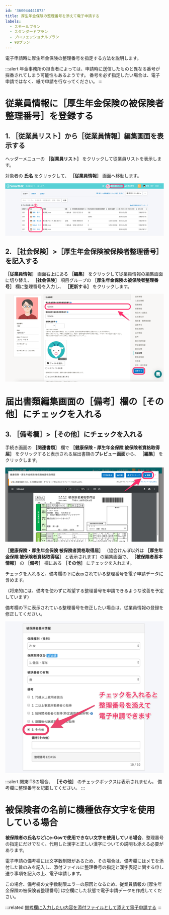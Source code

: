 ```yaml
---
id: '360044441873'
title: 厚生年金保険の整理番号を添えて電子申請する
labels:
  - スモールプラン
  - スタンダードプラン
  - プロフェッショナルプラン
  - ¥0プラン
---
```

電子申請時に厚生年金保険の整理番号を指定する方法を説明します。

:::alert
年金事務所の担当者によっては、申請時に送信したものと異なる番号が採番されてしまう可能性もあるようです。
番号を必ず指定したい場合は、電子申請ではなく、紙で申請を行なってください。
:::

# 従業員情報に［厚生年金保険の被保険者整理番号］を登録する

## 1\. ［従業員リスト］から［従業員情報］編集画面を表示する

ヘッダーメニューの **［従業員リスト］** をクリックして従業員リストを表示します。

対象者の **氏名** をクリックして、 **［従業員情報］** 画面へ移動します。

![](./_______________SmartHR____________.png)

## 2\. ［社会保険］>［厚生年金保険被保険者整理番号］を記入する

 **［従業員情報］** 画面右上にある **［編集］** をクリックして従業員情報の編集画面に切り替え、 **［社会保険］** 項目グループの **［厚生年金保険の被保険者整理番号］** 欄に整理番号を入力し、 **［更新する］** をクリックします。

![](./__________2022-04-06_18_26_31.png)

# 届出書類編集画面の［備考］欄の［その他］にチェックを入れる

## 3\. ［備考欄］>［その他］にチェックを入れる

手続き画面の **［関連書類］** 欄で **［健康保険・厚生年金保険 被保険者資格取得届］** をクリックすると表示される届出書類の**プレビュー画面**から、 **［編集］** をクリックします。

![](./360044441873.png)

 **［健康保険・厚生年金保険 被保険者資格取得届］** （協会けんぽ以外は **［厚生年金保険 被保険者資格取得届］** と表示されます）の編集画面で、  **［被保険者基本情報］** の **［備考］** 欄にある **［その他］** にチェックを入れます。

チェックを入れると、備考欄の下に表示されている整理番号を電子申請データに含めます。

（将来的には、備考を使わずに希望する整理番号を申請できるような改善を予定しています）

備考欄の下に表示されている整理番号を修正したい場合は、従業員情報の登録を修正してください。

![](./mceclip3.png)

:::alert
関東ITSの場合、 **［その他］** のチェックボックスは表示されません。
備考欄に整理番号を記載してください。
:::

# 被保険者の名前に機種依存文字を使用している場合

**被保険者の氏名などにe-Govで使用できない文字を使用している場合**、整理番号の指定にだけでなく、代用した漢字と正しい漢字についての説明も添える必要があります。

電子申請の備考欄には文字数制限があるため、その場合は、備考欄にはメモを添付した旨のみを記入し、添付ファイルに整理番号の指定と漢字表記に関する申し送り事項を記入の上、電子申請します。

この場合、備考欄の文字数制限エラーの原因となるため、従業員情報の \[厚生年金保険の被保険者整理番号\] は空欄にした状態で電子申請データを作成してください。

:::related
[備考欄に入力したい内容を添付ファイルとして添えて電子申請する](https://knowledge.smarthr.jp/hc/ja/articles/360059386954)
:::
